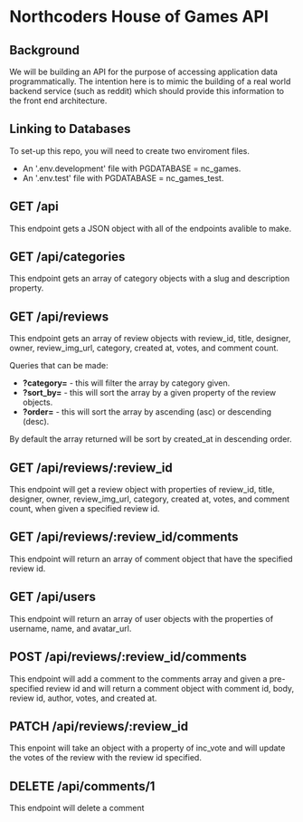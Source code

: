 # Northcoders House of Games API

## Background

We will be building an API for the purpose of accessing application data programmatically. The intention here is to mimic the building of a real world backend service (such as reddit) which should provide this information to the front end architecture.


## Linking to Databases

To set-up this repo, you will need to create two enviroment files.
* An '.env.development' file with PGDATABASE = nc_games.
* An '.env.test' file with PGDATABASE = nc_games_test.

## GET /api
This endpoint gets a JSON object with all of the endpoints avalible to make.

## GET /api/categories

This endpoint gets an array of category objects with a slug and description property.

## GET /api/reviews

This endpoint gets an array of review objects with review_id, title, designer, owner, review_img_url, category, created at, votes, and comment count. 

Queries that can be made:
* **?category=** - this will filter the array by category given.
* **?sort_by=** - this will sort the array by a given property of the review objects.
* **?order=** - this will sort the array by ascending (asc) or descending (desc).

By default the array returned will be sort by created_at in descending order.

## GET /api/reviews/:review_id

This endpoint will get a review object with properties of review_id, title, designer, owner, review_img_url, category, created at, votes, and comment count, when given a specified review id.

## GET /api/reviews/:review_id/comments

This endpoint will return an array of comment object that have the specified review id.

## GET /api/users

This endpoint will return an array of user objects with the properties of username, name, and avatar_url.

## POST /api/reviews/:review_id/comments

This endpoint will add a comment to the comments array and given a pre-specified review id and will return a comment object with comment id, body, review id, author, votes, and created at.

## PATCH /api/reviews/:review_id

This enpoint will take an object with a property of inc_vote and will update the votes of the review with the review id specified.

## DELETE /api/comments/1

This endpoint will delete a comment



